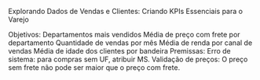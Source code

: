 Explorando Dados de Vendas e Clientes: Criando KPIs Essenciais para o Varejo

Objetivos:
Departamentos mais vendidos
Média de preço com frete por departamento
Quantidade de vendas por mês
Média de renda por canal de vendas
Média de idade dos clientes por bandeira
Premissas:
Erro de sistema: para compras sem UF, atribuir MS.
Validação de preços: O preço sem frete não pode ser maior que o preço com frete.

